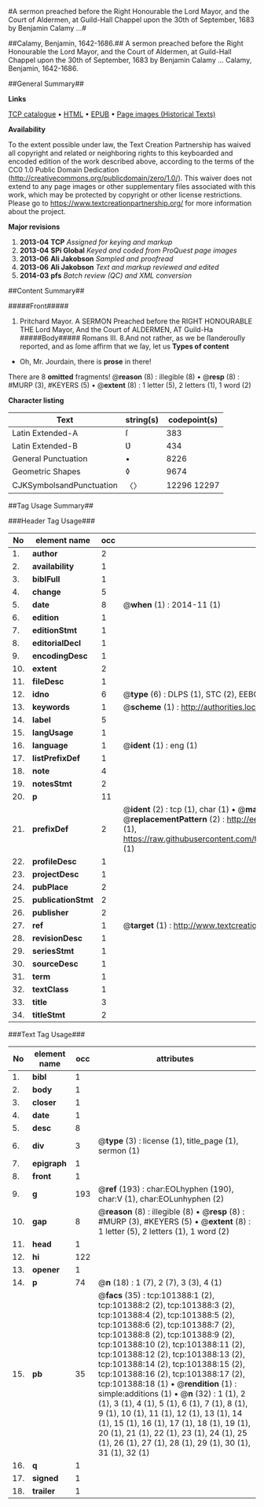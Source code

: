 #A sermon preached before the Right Honourable the Lord Mayor, and the Court of Aldermen, at Guild-Hall Chappel upon the 30th of September, 1683 by Benjamin Calamy ...#

##Calamy, Benjamin, 1642-1686.##
A sermon preached before the Right Honourable the Lord Mayor, and the Court of Aldermen, at Guild-Hall Chappel upon the 30th of September, 1683 by Benjamin Calamy ...
Calamy, Benjamin, 1642-1686.

##General Summary##

**Links**

[TCP catalogue](http://www.ota.ox.ac.uk/tcp/)  • 
[HTML](http://tei.it.ox.ac.uk/tcp/Texts-HTML/free/A31/A31841.html)  • 
[EPUB](http://tei.it.ox.ac.uk/tcp/Texts-EPUB/free/A31/A31841.epub) • 
[Page images (Historical Texts)](https://historicaltexts.jisc.ac.uk/eebo-13689431e)

**Availability**

To the extent possible under law, the Text Creation Partnership has waived all copyright and related or neighboring rights to this keyboarded and encoded edition of the work described above, according to the terms of the CC0 1.0 Public Domain Dedication (http://creativecommons.org/publicdomain/zero/1.0/). This waiver does not extend to any page images or other supplementary files associated with this work, which may be protected by copyright or other license restrictions. Please go to https://www.textcreationpartnership.org/ for more information about the project.

**Major revisions**

1. __2013-04__ __TCP__ *Assigned for keying and markup*
1. __2013-04__ __SPi Global__ *Keyed and coded from ProQuest page images*
1. __2013-06__ __Ali Jakobson__ *Sampled and proofread*
1. __2013-06__ __Ali Jakobson__ *Text and markup reviewed and edited*
1. __2014-03__ __pfs__ *Batch review (QC) and XML conversion*

##Content Summary##

#####Front#####

1. Pritchard Mayor.
A SERMON Preached before the RIGHT HONOURABLE THE Lord Mayor, And the Court of ALDERMEN, AT Guild-Ha
#####Body#####
Romans III. 8.And not rather, as we be ſlanderouſly reported, and as ſome affirm that we ſay, let us
**Types of content**

  * Oh, Mr. Jourdain, there is **prose** in there!

There are 8 **omitted** fragments! 
 @__reason__ (8) : illegible (8)  •  @__resp__ (8) : #MURP (3), #KEYERS (5)  •  @__extent__ (8) : 1 letter (5), 2 letters (1), 1 word (2)

**Character listing**


|Text|string(s)|codepoint(s)|
|---|---|---|
|Latin Extended-A|ſ|383|
|Latin Extended-B|Ʋ|434|
|General Punctuation|•|8226|
|Geometric Shapes|◊|9674|
|CJKSymbolsandPunctuation|〈〉|12296 12297|

##Tag Usage Summary##

###Header Tag Usage###

|No|element name|occ|attributes|
|---|---|---|---|
|1.|__author__|2||
|2.|__availability__|1||
|3.|__biblFull__|1||
|4.|__change__|5||
|5.|__date__|8| @__when__ (1) : 2014-11 (1)|
|6.|__edition__|1||
|7.|__editionStmt__|1||
|8.|__editorialDecl__|1||
|9.|__encodingDesc__|1||
|10.|__extent__|2||
|11.|__fileDesc__|1||
|12.|__idno__|6| @__type__ (6) : DLPS (1), STC (2), EEBO-CITATION (1), OCLC (1), VID (1)|
|13.|__keywords__|1| @__scheme__ (1) : http://authorities.loc.gov/ (1)|
|14.|__label__|5||
|15.|__langUsage__|1||
|16.|__language__|1| @__ident__ (1) : eng (1)|
|17.|__listPrefixDef__|1||
|18.|__note__|4||
|19.|__notesStmt__|2||
|20.|__p__|11||
|21.|__prefixDef__|2| @__ident__ (2) : tcp (1), char (1)  •  @__matchPattern__ (2) : ([0-9\-]+):([0-9IVX]+) (1), (.+) (1)  •  @__replacementPattern__ (2) : http://eebo.chadwyck.com/downloadtiff?vid=$1&page=$2 (1), https://raw.githubusercontent.com/textcreationpartnership/Texts/master/tcpchars.xml#$1 (1)|
|22.|__profileDesc__|1||
|23.|__projectDesc__|1||
|24.|__pubPlace__|2||
|25.|__publicationStmt__|2||
|26.|__publisher__|2||
|27.|__ref__|1| @__target__ (1) : http://www.textcreationpartnership.org/docs/. (1)|
|28.|__revisionDesc__|1||
|29.|__seriesStmt__|1||
|30.|__sourceDesc__|1||
|31.|__term__|1||
|32.|__textClass__|1||
|33.|__title__|3||
|34.|__titleStmt__|2||


###Text Tag Usage###

|No|element name|occ|attributes|
|---|---|---|---|
|1.|__bibl__|1||
|2.|__body__|1||
|3.|__closer__|1||
|4.|__date__|1||
|5.|__desc__|8||
|6.|__div__|3| @__type__ (3) : license (1), title_page (1), sermon (1)|
|7.|__epigraph__|1||
|8.|__front__|1||
|9.|__g__|193| @__ref__ (193) : char:EOLhyphen (190), char:V (1), char:EOLunhyphen (2)|
|10.|__gap__|8| @__reason__ (8) : illegible (8)  •  @__resp__ (8) : #MURP (3), #KEYERS (5)  •  @__extent__ (8) : 1 letter (5), 2 letters (1), 1 word (2)|
|11.|__head__|1||
|12.|__hi__|122||
|13.|__opener__|1||
|14.|__p__|74| @__n__ (18) : 1 (7), 2 (7), 3 (3), 4 (1)|
|15.|__pb__|35| @__facs__ (35) : tcp:101388:1 (2), tcp:101388:2 (2), tcp:101388:3 (2), tcp:101388:4 (2), tcp:101388:5 (2), tcp:101388:6 (2), tcp:101388:7 (2), tcp:101388:8 (2), tcp:101388:9 (2), tcp:101388:10 (2), tcp:101388:11 (2), tcp:101388:12 (2), tcp:101388:13 (2), tcp:101388:14 (2), tcp:101388:15 (2), tcp:101388:16 (2), tcp:101388:17 (2), tcp:101388:18 (1)  •  @__rendition__ (1) : simple:additions (1)  •  @__n__ (32) : 1 (1), 2 (1), 3 (1), 4 (1), 5 (1), 6 (1), 7 (1), 8 (1), 9 (1), 10 (1), 11 (1), 12 (1), 13 (1), 14 (1), 15 (1), 16 (1), 17 (1), 18 (1), 19 (1), 20 (1), 21 (1), 22 (1), 23 (1), 24 (1), 25 (1), 26 (1), 27 (1), 28 (1), 29 (1), 30 (1), 31 (1), 32 (1)|
|16.|__q__|1||
|17.|__signed__|1||
|18.|__trailer__|1||

